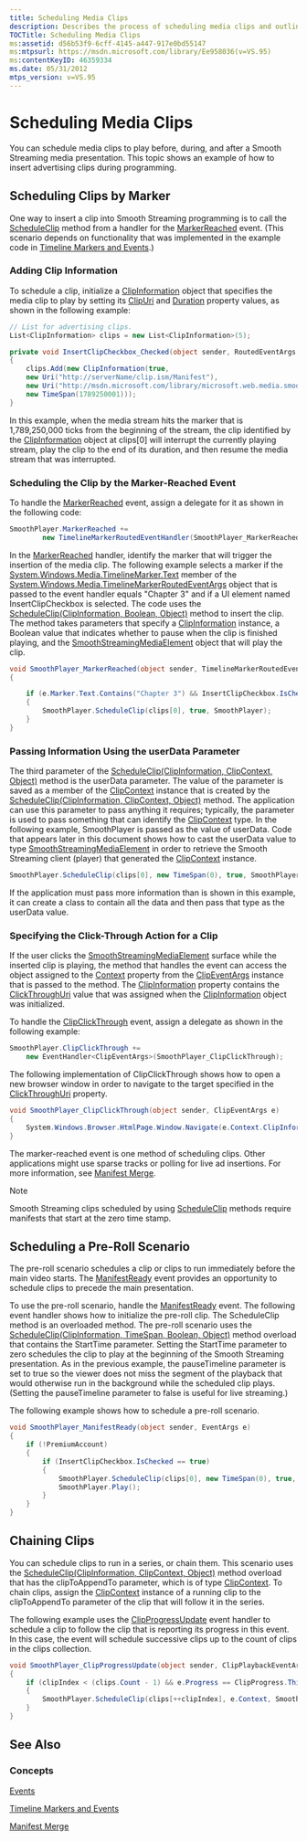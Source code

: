 ```yaml
---
title: Scheduling Media Clips
description: Describes the process of scheduling media clips and outlines how to add clip information, how to schedule clips by events, and chaining clips together.
TOCTitle: Scheduling Media Clips
ms:assetid: d56b53f9-6cff-4145-a447-917e0bd55147
ms:mtpsurl: https://msdn.microsoft.com/library/Ee958036(v=VS.95)
ms:contentKeyID: 46359334
ms.date: 05/31/2012
mtps_version: v=VS.95
---
```


# Scheduling Media Clips

You can schedule media clips to play before, during, and after a Smooth Streaming media presentation. This topic shows an example of how to insert advertising clips during programming.

## Scheduling Clips by Marker

One way to insert a clip into Smooth Streaming programming is to call the [ScheduleClip](smoothstreamingmediaelement-scheduleclip-method-microsoft-web-media-smoothstreaming_1.md) method from a handler for the [MarkerReached](smoothstreamingmediaelement-markerreached-event-microsoft-web-media-smoothstreaming_1.md) event. (This scenario depends on functionality that was implemented in the example code in [Timeline Markers and Events](timeline-markers-and-events.md).)

### Adding Clip Information

To schedule a clip, initialize a [ClipInformation](clipinformation-class-microsoft-web-media-smoothstreaming_1.md) object that specifies the media clip to play by setting its [ClipUri](clipinformation-clipuri-property-microsoft-web-media-smoothstreaming_1.md) and [Duration](clipinformation-duration-property-microsoft-web-media-smoothstreaming_1.md) property values, as shown in the following example:

```csharp
// List for advertising clips.
List<ClipInformation> clips = new List<ClipInformation>(5);

private void InsertClipCheckbox_Checked(object sender, RoutedEventArgs e)
{
    clips.Add(new ClipInformation(true,
    new Uri("http://serverName/clip.ism/Manifest"),
    new Uri("http://msdn.microsoft.com/library/microsoft.web.media.smoothstreaming.aspx"),
    new TimeSpan(1789250001)));
}
```

In this example, when the media stream hits the marker that is 1,789,250,000 ticks from the beginning of the stream, the clip identified by the [ClipInformation](clipinformation-class-microsoft-web-media-smoothstreaming_1.md) object at clips\[0\] will interrupt the currently playing stream, play the clip to the end of its duration, and then resume the media stream that was interrupted.

### Scheduling the Clip by the Marker-Reached Event

To handle the [MarkerReached](smoothstreamingmediaelement-markerreached-event-microsoft-web-media-smoothstreaming_1.md) event, assign a delegate for it as shown in the following code:

```csharp
SmoothPlayer.MarkerReached += 
        new TimelineMarkerRoutedEventHandler(SmoothPlayer_MarkerReached);
```

In the [MarkerReached](smoothstreamingmediaelement-markerreached-event-microsoft-web-media-smoothstreaming_1.md) handler, identify the marker that will trigger the insertion of the media clip. The following example selects a marker if the [System.Windows.Media.TimelineMarker.Text](https://go.microsoft.com/fwlink/?linkid=204790) member of the [System.Windows.Media.TimelineMarkerRoutedEventArgs](https://go.microsoft.com/fwlink/?linkid=204791) object that is passed to the event handler equals "Chapter 3" and if a UI element named InsertClipCheckbox is selected. The code uses the [ScheduleClip(ClipInformation, Boolean, Object)](smoothstreamingmediaelement-scheduleclip-method-clipinformation-boolean-object-microsoft-web-media-smoothstreaming_1.md) method to insert the clip. The method takes parameters that specify a [ClipInformation](clipinformation-class-microsoft-web-media-smoothstreaming_1.md) instance, a Boolean value that indicates whether to pause when the clip is finished playing, and the [SmoothStreamingMediaElement](smoothstreamingmediaelement-class-microsoft-web-media-smoothstreaming_1.md) object that will play the clip.

```csharp
void SmoothPlayer_MarkerReached(object sender, TimelineMarkerRoutedEventArgs e)
{

    if (e.Marker.Text.Contains("Chapter 3") && InsertClipCheckbox.IsChecked.Value == true)
    {
        SmoothPlayer.ScheduleClip(clips[0], true, SmoothPlayer);
    }
}
```

### Passing Information Using the userData Parameter

The third parameter of the [ScheduleClip(ClipInformation, ClipContext, Object)](smoothstreamingmediaelement-scheduleclip-method-clipinformation-clipcontext-object-microsoft-web-media-smoothstreaming_1.md) method is the userData parameter. The value of the parameter is saved as a member of the [ClipContext](clipcontext-class-microsoft-web-media-smoothstreaming_1.md) instance that is created by the [ScheduleClip(ClipInformation, ClipContext, Object)](smoothstreamingmediaelement-scheduleclip-method-clipinformation-clipcontext-object-microsoft-web-media-smoothstreaming_1.md) method. The application can use this parameter to pass anything it requires; typically, the parameter is used to pass something that can identify the [ClipContext](clipcontext-class-microsoft-web-media-smoothstreaming_1.md) type. In the following example, SmoothPlayer is passed as the value of userData. Code that appears later in this document shows how to cast the userData value to type [SmoothStreamingMediaElement](smoothstreamingmediaelement-class-microsoft-web-media-smoothstreaming_1.md) in order to retrieve the Smooth Streaming client (player) that generated the [ClipContext](clipcontext-class-microsoft-web-media-smoothstreaming_1.md) instance.

```csharp
SmoothPlayer.ScheduleClip(clips[0], new TimeSpan(0), true, SmoothPlayer);
```

If the application must pass more information than is shown in this example, it can create a class to contain all the data and then pass that type as the userData value.

### Specifying the Click-Through Action for a Clip

If the user clicks the [SmoothStreamingMediaElement](smoothstreamingmediaelement-class-microsoft-web-media-smoothstreaming_1.md) surface while the inserted clip is playing, the method that handles the event can access the object assigned to the [Context](clipeventargs-context-property-microsoft-web-media-smoothstreaming_1.md) property from the [ClipEventArgs](clipeventargs-class-microsoft-web-media-smoothstreaming_1.md) instance that is passed to the method. The [ClipInformation](clipcontext-clipinformation-property-microsoft-web-media-smoothstreaming_1.md) property contains the [ClickThroughUri](clipinformation-clickthroughuri-property-microsoft-web-media-smoothstreaming_1.md) value that was assigned when the [ClipInformation](clipinformation-class-microsoft-web-media-smoothstreaming_1.md) object was initialized.

To handle the [ClipClickThrough](smoothstreamingmediaelement-clipclickthrough-event-microsoft-web-media-smoothstreaming_1.md) event, assign a delegate as shown in the following example:

```csharp
SmoothPlayer.ClipClickThrough +=
    new EventHandler<ClipEventArgs>(SmoothPlayer_ClipClickThrough);
```

The following implementation of ClipClickThrough shows how to open a new browser window in order to navigate to the target specified in the [ClickThroughUri](clipinformation-clickthroughuri-property-microsoft-web-media-smoothstreaming_1.md) property.

```csharp
void SmoothPlayer_ClipClickThrough(object sender, ClipEventArgs e)
{
    System.Windows.Browser.HtmlPage.Window.Navigate(e.Context.ClipInformation.ClickThroughUri, "_newWindow");
}
```

The marker-reached event is one method of scheduling clips. Other applications might use sparse tracks or polling for live ad insertions. For more information, see [Manifest Merge](manifest-merge.md).

> [!NOTE]  
> Smooth Streaming clips scheduled by using [ScheduleClip](smoothstreamingmediaelement-scheduleclip-method-microsoft-web-media-smoothstreaming_1.md) methods require manifests that start at the zero time stamp.

## Scheduling a Pre-Roll Scenario

The pre-roll scenario schedules a clip or clips to run immediately before the main video starts. The [ManifestReady](smoothstreamingmediaelement-manifestready-event-microsoft-web-media-smoothstreaming_1.md) event provides an opportunity to schedule clips to precede the main presentation.

To use the pre-roll scenario, handle the [ManifestReady](smoothstreamingmediaelement-manifestready-event-microsoft-web-media-smoothstreaming_1.md) event. The following event handler shows how to initialize the pre-roll clip. The ScheduleClip method is an overloaded method. The pre-roll scenario uses the [ScheduleClip(ClipInformation, TimeSpan, Boolean, Object)](smoothstreamingmediaelement-scheduleclip-method-clipinformation-timespan-boolean-object-microsoft-web-media-smoothstreaming_1.md) method overload that contains the StartTime parameter. Setting the StartTime parameter to zero schedules the clip to play at the beginning of the Smooth Streaming presentation. As in the previous example, the pauseTimeline parameter is set to true so the viewer does not miss the segment of the playback that would otherwise run in the background while the scheduled clip plays. (Setting the pauseTimeline parameter to false is useful for live streaming.)

The following example shows how to schedule a pre-roll scenario.

```csharp
void SmoothPlayer_ManifestReady(object sender, EventArgs e)
{
    if (!PremiumAccount)
    {
        if (InsertClipCheckbox.IsChecked == true)
        {     
            SmoothPlayer.ScheduleClip(clips[0], new TimeSpan(0), true, SmoothPlayer );
            SmoothPlayer.Play();
        }
    }
}
```

## Chaining Clips

You can schedule clips to run in a series, or chain them. This scenario uses the [ScheduleClip(ClipInformation, ClipContext, Object)](smoothstreamingmediaelement-scheduleclip-method-clipinformation-clipcontext-object-microsoft-web-media-smoothstreaming_1.md) method overload that has the clipToAppendTo parameter, which is of type [ClipContext](clipcontext-class-microsoft-web-media-smoothstreaming_1.md). To chain clips, assign the [ClipContext](clipcontext-class-microsoft-web-media-smoothstreaming_1.md) instance of a running clip to the clipToAppendTo parameter of the clip that will follow it in the series.

The following example uses the [ClipProgressUpdate](smoothstreamingmediaelement-clipprogressupdate-event-microsoft-web-media-smoothstreaming_1.md) event handler to schedule a clip to follow the clip that is reporting its progress in this event. In this case, the event will schedule successive clips up to the count of clips in the clips collection.

```csharp
void SmoothPlayer_ClipProgressUpdate(object sender, ClipPlaybackEventArgs e)
{
    if (clipIndex < (clips.Count - 1) && e.Progress == ClipProgress.ThirdQuartile)
    {
        SmoothPlayer.ScheduleClip(clips[++clipIndex], e.Context, SmoothPlayer);
    }
}
```

## See Also

### Concepts

[Events](events.md)

[Timeline Markers and Events](timeline-markers-and-events.md)

[Manifest Merge](manifest-merge.md)
